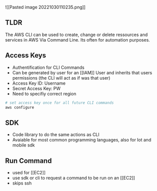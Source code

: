 
![[Pasted image 20221030110235.png]]

## TLDR
The AWS CLI can be used to create, change or delete ressources and services in AWS Via Command Line. Its often for automation purposes.

## Access Keys
- Authentification for CLI Commands 
- Can be generated by user for an [[IAM]] User and inherits that users permissions (the CLI will act as if was that user)
- Access Key ID: Username 
- Secret Access Key: PW
- Need to specifiy correct region
``` bash
# set access key once for all future CLI commands
aws configure 
```

## SDK
- Code library to do the same actions as CLI
- Avaiable for most common programming languages, also for Iot and mobile sdk

## Run Command
- used for [[EC2]]
- use sdk or cli to request a command to be run on an [[EC2]]
- skips ssh 
